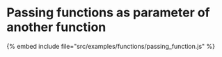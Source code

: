 # Passing functions as parameter of another function

{% embed include file="src/examples/functions/passing_function.js" %}
